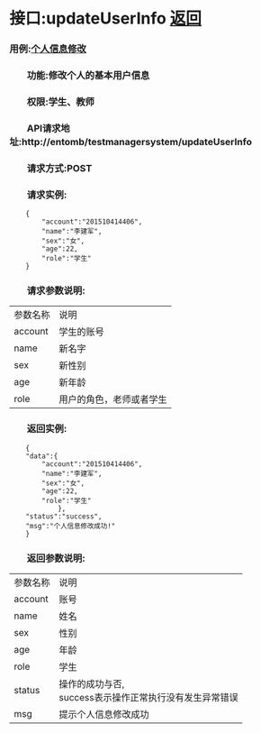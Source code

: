 # 接口:updateUserInfo <a href="https://github.com/FateBerserker/is_analysis/tree/master/test6">返回</a>
### 用例:<a href="../用例/个人信息修改.md">个人信息修改</a>

### &nbsp;&nbsp;&nbsp;&nbsp;&nbsp;&nbsp;&nbsp;&nbsp;功能:修改个人的基本用户信息
### &nbsp;&nbsp;&nbsp;&nbsp;&nbsp;&nbsp;&nbsp;&nbsp;权限:学生、教师
### &nbsp;&nbsp;&nbsp;&nbsp;&nbsp;&nbsp;&nbsp;&nbsp;API请求地址:http://entomb/testmanagersystem/updateUserInfo
### &nbsp;&nbsp;&nbsp;&nbsp;&nbsp;&nbsp;&nbsp;&nbsp;请求方式:POST
### &nbsp;&nbsp;&nbsp;&nbsp;&nbsp;&nbsp;&nbsp;&nbsp;请求实例:
	    {
			"account":"201510414406",
			"name":"李建军",
			"sex":"女",
			"age":22,
			"role":"学生"
	    }	
### &nbsp;&nbsp;&nbsp;&nbsp;&nbsp;&nbsp;&nbsp;&nbsp;请求参数说明:
<table cellspacing="0" style="width:600px;">
<tr>
	<td>参数名称</td>
	<td>说明</td>
</tr>
<tr>
	<td>account</td>
	<td>学生的账号</td>
</tr>
<tr>
	<td>name</td>
	<td>新名字</td>
</tr>
<tr>
	<td>sex</td>
	<td>新性别</td>
</tr>
<tr>
	<td>age</td>
	<td>新年龄</td>
</tr>
<tr>
	<td>role</td>
	<td>用户的角色，老师或者学生</td>
</tr>
</table>

### &nbsp;&nbsp;&nbsp;&nbsp;&nbsp;&nbsp;&nbsp;&nbsp;返回实例:

	    {
		"data":{
			"account":"201510414406",
			"name":"李建军",
			"sex":"女",
			"age":22,
			"role":"学生"
				},
		"status":"success",
		"msg":"个人信息修改成功!"
		}

### &nbsp;&nbsp;&nbsp;&nbsp;&nbsp;&nbsp;&nbsp;&nbsp;返回参数说明:

<table cellspacing="0" style="width:600px;">
<tr>
	<td>参数名称</td>
	<td>说明</td>
</tr>
<tr>
	<td>account</td>
	<td>账号</td>
</tr>
<tr>
	<td>name</td>
	<td>姓名</td>
</tr>
<tr>
	<td>sex</td>
	<td>性别</td>
</tr>
<tr>
	<td>age</td>
	<td>年龄</td>
</tr>
<tr>
	<td>role</td>
	<td>学生</td>
</tr>
<tr>
	<td>status</td>
	<td>操作的成功与否,<br>
	success表示操作正常执行没有发生异常错误</td>
</tr>
<tr>
	<td>msg</td>
	<td>提示个人信息修改成功</td>
</tr>
</table>